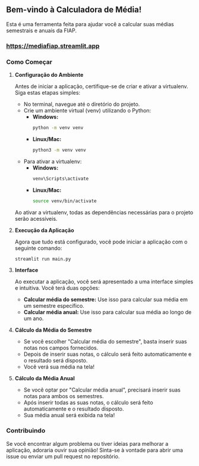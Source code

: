 ## Bem-vindo à Calculadora de Média!

Esta é uma ferramenta feita para ajudar você a calcular suas médias semestrais e anuais da FIAP.

### https://mediafiap.streamlit.app

### Como Começar

1. **Configuração do Ambiente**

    Antes de iniciar a aplicação, certifique-se de criar e ativar a virtualenv. Siga estas etapas simples:

    - No terminal, navegue até o diretório do projeto.
    - Crie um ambiente virtual (venv) utilizando o Python:
        - **Windows:**
            ```bash
            python -m venv venv
            ```
        - **Linux/Mac:**
            ```bash
            python3 -m venv venv
            ```
    - Para ativar a virtualenv:
        - **Windows:**
            ```bash
            venv\Scripts\activate
            ```
        - **Linux/Mac:**
            ```bash
            source venv/bin/activate
            ```

    Ao ativar a virtualenv, todas as dependências necessárias para o projeto serão acessíveis.

3. **Execução da Aplicação**

    Agora que tudo está configurado, você pode iniciar a aplicação com o seguinte comando:

    ```bash
    streamlit run main.py
    ```

4. **Interface**

    Ao executar a aplicação, você será apresentado a uma interface simples e intuitiva. Você terá duas opções:

    - **Calcular média do semestre:** Use isso para calcular sua média em um semestre específico.
    - **Calcular média anual:** Use isso para calcular sua média ao longo de um ano.

5. **Cálculo da Média do Semestre**

    - Se você escolher "Calcular média do semestre", basta inserir suas notas nos campos fornecidos.
    - Depois de inserir suas notas, o cálculo será feito automaticamente e o resultado será disposto.
    - Você verá sua média na tela!

6. **Cálculo da Média Anual**

    - Se você optar por "Calcular média anual", precisará inserir suas notas para ambos os semestres.
    - Após inserir todas as suas notas, o cálculo será feito automaticamente e o resultado disposto.
    - Sua média anual será exibida na tela!

### Contribuindo

Se você encontrar algum problema ou tiver ideias para melhorar a aplicação, adoraria ouvir sua opinião! Sinta-se à vontade para abrir uma issue ou enviar um pull request no repositório.
